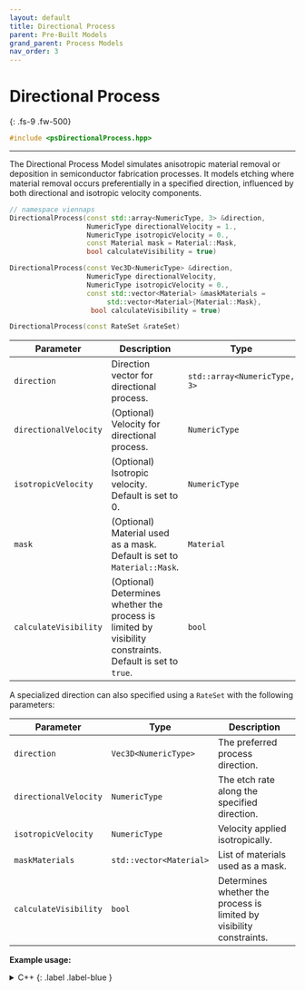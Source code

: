 ```yaml
---
layout: default
title: Directional Process
parent: Pre-Built Models
grand_parent: Process Models
nav_order: 3
---
```


# Directional Process
{: .fs-9 .fw-500}

```c++
#include <psDirectionalProcess.hpp>
```
---

The Directional Process Model simulates anisotropic material removal or deposition in semiconductor fabrication processes. It models etching where material removal occurs preferentially in a specified direction, influenced by both directional and isotropic velocity components.

```c++
// namespace viennaps
DirectionalProcess(const std::array<NumericType, 3> &direction,
                   NumericType directionalVelocity = 1.,
                   NumericType isotropicVelocity = 0.,
                   const Material mask = Material::Mask, 
                   bool calculateVisibility = true)

DirectionalProcess(const Vec3D<NumericType> &direction,
                   NumericType directionalVelocity,
                   NumericType isotropicVelocity = 0.,
                   const std::vector<Material> &maskMaterials =
                        std::vector<Material>{Material::Mask},
                    bool calculateVisibility = true)

DirectionalProcess(const RateSet &rateSet)
```

| Parameter                 | Description                                       | Type                  |
|---------------------------|------------------------------------------------|-----------------------|
| `direction`               | Direction vector for directional process.         | `std::array<NumericType, 3>` |
| `directionalVelocity`     | (Optional) Velocity for directional process.      | `NumericType`         |
| `isotropicVelocity`       | (Optional) Isotropic velocity. Default is set to 0.       | `NumericType`         |
| `mask`                    | (Optional) Material used as a mask. Default is set to `Material::Mask`. | `Material`          |
| `calculateVisibility`     | (Optional) Determines whether the process is limited by visibility constraints. Default is set to `true`.        | `bool`          |

A specialized direction can also specified using a `RateSet` with the following parameters:

| Parameter              | Type                        | Description |
|------------------------|---------------------------|-------------|
| `direction`           | `Vec3D<NumericType>`       | The preferred process direction. |
| `directionalVelocity` | `NumericType`             | The etch rate along the specified direction. |
| `isotropicVelocity`   | `NumericType`             | Velocity applied isotropically. |
| `maskMaterials`       | `std::vector<Material>`   | List of materials used as a mask. |
| `calculateVisibility` | `bool`                    | Determines whether the process is limited by visibility constraints. |

__Example usage:__

<details markdown="1">
<summary markdown="1">
C++
{: .label .label-blue }
</summary>
```c++
// namespace viennaps
RateSet<NumericType> rateSet;
rateSet.direction = Vec3D<NumericType>{0., 0., 1.};
rateSet.directionalVelocity = 1.;
rateSet.isotropicVelocity = 0.;
rateSet.maskMaterials = {Material::Si, Material::SiO2};
rateSet.calculateVisibility = true;

auto model = SmartPointer<DirectionalProcess<NumericType, D>>(rateSet);
```
</details>

<details markdown="1">
<summary markdown="1">
Python
{: .label .label-green }
</summary>
```python
rateSet = vps.RateSet()
rateSet.direction = [0., 0., 1.]
rateSet.directionalVelocity = 1.
rateSet.isotropicVelocity = 0.
rateSet.maskMaterials = [vps.Material.Si, vps.Material.SiO2]
rateSet.calculateVisibility = True

model = vps.DirectionalProcess(rateSet)
```
</details>

